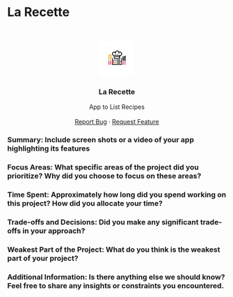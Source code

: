 #  La Recette


<!-- PROJECT LOGO -->
<br />
<p align="center">
  <a href="c">
    <img src="images/LaRecette.png" alt="Logo" width="80" height="80">
  </a>

  <h3 align="center">La Recette</h3>

  <p align="center">
    App to List Recipes
    <br />
    <br />
    <a href="https://github.com/TensaiSolutions/LaRecette/issues">Report Bug</a>
    ·
    <a href="https://github.com/TensaiSolutions/LaRecette/issues">Request Feature</a>
  </p>
</p>


### Summary: Include screen shots or a video of your app highlighting its features

### Focus Areas: What specific areas of the project did you prioritize? Why did you choose to focus on these areas?

### Time Spent: Approximately how long did you spend working on this project? How did you allocate your time?

### Trade-offs and Decisions: Did you make any significant trade-offs in your approach?

### Weakest Part of the Project: What do you think is the weakest part of your project?

### Additional Information: Is there anything else we should know? Feel free to share any insights or constraints you encountered.
